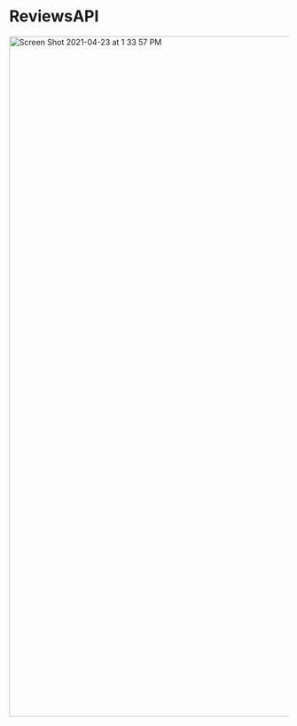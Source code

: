 
# ReviewsAPI

<img width="1225" alt="Screen Shot 2021-04-23 at 1 33 57 PM" src="https://user-images.githubusercontent.com/13191334/118889381-e7a4ee00-b8b1-11eb-8c81-54772d48c57e.png">
